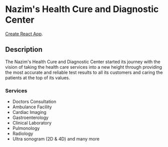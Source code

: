 # Nazim's Health Cure and Diagnostic Center

[Create React App](https://nazim-s-health-cure.web.app/).

## Description

The Nazim's Health Cure and Diagnostic Center started its journey with the vision of taking the health care services into a new height through providing the most accurate and reliable test results to all its customers and caring the patients at the top of its values.






### Services
- Doctors Consultation
- Ambulance Facility
- Cardiac Imaging
- Gastroenterology
- Clinical Laboratory
- Pulmonology
- Radiology
- Ultra sonogram (2D & 4D) and many more


